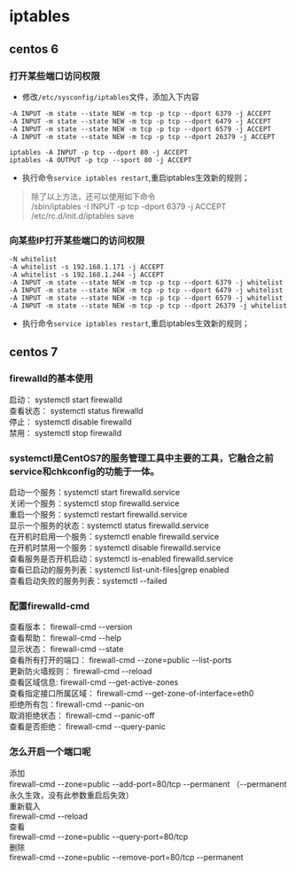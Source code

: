 # iptables


## centos 6
### 打开某些端口访问权限

* 修改``/etc/sysconfig/iptables``文件，添加入下内容

```
-A INPUT -m state --state NEW -m tcp -p tcp --dport 6379 -j ACCEPT
-A INPUT -m state --state NEW -m tcp -p tcp --dport 6479 -j ACCEPT
-A INPUT -m state --state NEW -m tcp -p tcp --dport 6579 -j ACCEPT
-A INPUT -m state --state NEW -m tcp -p tcp --dport 26379 -j ACCEPT
```

```
iptables -A INPUT -p tcp --dport 80 -j ACCEPT
iptables -A OUTPUT -p tcp --sport 80 -j ACCEPT
```
* 执行命令``service iptables restart``,重启iptables生效新的规则；

> 除了以上方法，还可以使用如下命令    
> /sbin/iptables -I INPUT -p tcp -dport 6379 -j ACCEPT   
> /etc/rc.d/init.d/iptables save

### 向某些IP打开某些端口的访问权限

```
-N whitelist
-A whitelist -s 192.168.1.171 -j ACCEPT
-A whitelist -s 192.168.1.244 -j ACCEPT
-A INPUT -m state --state NEW -m tcp -p tcp --dport 6379 -j whitelist
-A INPUT -m state --state NEW -m tcp -p tcp --dport 6479 -j whitelist
-A INPUT -m state --state NEW -m tcp -p tcp --dport 6579 -j whitelist
-A INPUT -m state --state NEW -m tcp -p tcp --dport 26379 -j whitelist
```

* 执行命令``service iptables restart``,重启iptables生效新的规则；


## centos 7

### firewalld的基本使用
启动： systemctl start firewalld  
查看状态： systemctl status firewalld   
停止： systemctl disable firewalld  
禁用： systemctl stop firewalld  
 
### systemctl是CentOS7的服务管理工具中主要的工具，它融合之前service和chkconfig的功能于一体。  
启动一个服务：systemctl start firewalld.service  
关闭一个服务：systemctl stop firewalld.service  
重启一个服务：systemctl restart firewalld.service  
显示一个服务的状态：systemctl status firewalld.service  
在开机时启用一个服务：systemctl enable firewalld.service  
在开机时禁用一个服务：systemctl disable firewalld.service  
查看服务是否开机启动：systemctl is-enabled firewalld.service  
查看已启动的服务列表：systemctl list-unit-files|grep enabled  
查看启动失败的服务列表：systemctl --failed  

### 配置firewalld-cmd

查看版本： firewall-cmd --version  
查看帮助： firewall-cmd --help  
显示状态： firewall-cmd --state  
查看所有打开的端口： firewall-cmd --zone=public --list-ports  
更新防火墙规则： firewall-cmd --reload  
查看区域信息:  firewall-cmd --get-active-zones  
查看指定接口所属区域： firewall-cmd --get-zone-of-interface=eth0  
拒绝所有包：firewall-cmd --panic-on  
取消拒绝状态： firewall-cmd --panic-off  
查看是否拒绝： firewall-cmd --query-panic  
 
### 怎么开启一个端口呢

添加  
firewall-cmd --zone=public --add-port=80/tcp --permanent    （--permanent永久生效，没有此参数重启后失效）  
重新载入  
firewall-cmd --reload  
查看  
firewall-cmd --zone=public --query-port=80/tcp  
删除  
firewall-cmd --zone=public --remove-port=80/tcp --permanent  
